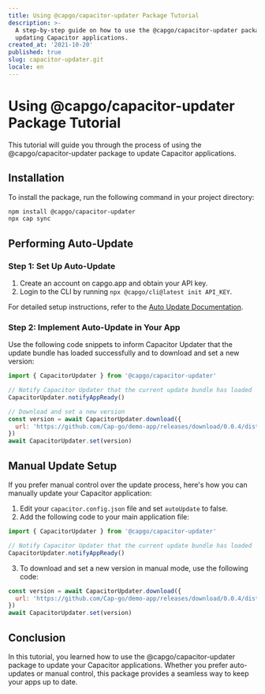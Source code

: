```yaml
---
title: Using @capgo/capacitor-updater Package Tutorial
description: >-
  A step-by-step guide on how to use the @capgo/capacitor-updater package for
  updating Capacitor applications.
created_at: '2021-10-20'
published: true
slug: capacitor-updater.git
locale: en
---
```


# Using @capgo/capacitor-updater Package Tutorial

This tutorial will guide you through the process of using the @capgo/capacitor-updater package to update Capacitor applications.

## Installation

To install the package, run the following command in your project directory:

```bash
npm install @capgo/capacitor-updater
npx cap sync
```

## Performing Auto-Update

### Step 1: Set Up Auto-Update

1. Create an account on capgo.app and obtain your API key.
2. Login to the CLI by running `npx @capgo/cli@latest init API_KEY`.

For detailed setup instructions, refer to the [Auto Update Documentation](https://capgo.app/docs/plugin/auto-update).

### Step 2: Implement Auto-Update in Your App

Use the following code snippets to inform Capacitor Updater that the update bundle has loaded successfully and to download and set a new version:

```javascript
import { CapacitorUpdater } from '@capgo/capacitor-updater'

// Notify Capacitor Updater that the current update bundle has loaded
CapacitorUpdater.notifyAppReady()

// Download and set a new version
const version = await CapacitorUpdater.download({
  url: 'https://github.com/Cap-go/demo-app/releases/download/0.0.4/dist.zip',
})
await CapacitorUpdater.set(version)
```

## Manual Update Setup

If you prefer manual control over the update process, here's how you can manually update your Capacitor application:

1. Edit your `capacitor.config.json` file and set `autoUpdate` to false.
2. Add the following code to your main application file:

```javascript
import { CapacitorUpdater } from '@capgo/capacitor-updater'

// Notify Capacitor Updater that the current update bundle has loaded
CapacitorUpdater.notifyAppReady()
```

3. To download and set a new version in manual mode, use the following code:

```javascript
const version = await CapacitorUpdater.download({
  url: 'https://github.com/Cap-go/demo-app/releases/download/0.0.4/dist.zip',
})
await CapacitorUpdater.set(version)
```

## Conclusion

In this tutorial, you learned how to use the @capgo/capacitor-updater package to update your Capacitor applications. Whether you prefer auto-updates or manual control, this package provides a seamless way to keep your apps up to date.
```
```
